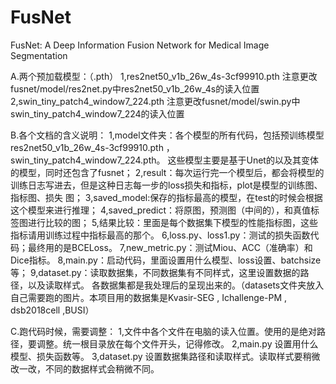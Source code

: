 # FusNet
FusNet: A Deep Information Fusion Network for Medical Image Segmentation

A.两个预加载模型：（.pth）
        1,res2net50_v1b_26w_4s-3cf99910.pth
                注意更改fusnet/model/res2net.py中res2net50_v1b_26w_4s的读入位置
        2,swin_tiny_patch4_window7_224.pth
                注意更改fusnet/model/swin.py中swin_tiny_patch4_window7_224的读入位置


B.各个文档的含义说明：
        1,model文件夹：各个模型的所有代码，包括预训练模型res2net50_v1b_26w_4s-3cf99910.pth ，swin_tiny_patch4_window7_224.pth。
                这些模型主要是基于Unet的以及其变体的模型，同时还包含了fusnet；
        2,result：每次运行完一个模型后，都会将模型的训练日志写进去，但是这种日志每一步的loss损失和指标，plot是模型的训练图、指标图、损失                图；
        3,saved_model:保存的指标最高的模型，在test的时候会根据这个模型来进行推理；
        4,saved_predict：将原图，预测图（中间的），和真值标签图进行比较的图；
        5,结果比较：里面是每个数据集下模型的性能指标图，这些指标请用训练过程中指标最高的那个。
        6,loss.py、loss1.py：测试的损失函数代码；最终用的是BCELoss。
        7,new_metric.py：测试Miou、ACC（准确率）和Dice指标。
        8,main.py：启动代码，里面设置用什么模型、loss设置、batchsize等；
        9,dataset.py：读取数据集，不同数据集有不同样式，这里设置数据的路径，以及读取样式。
                各数据集都是我处理后的呈现出来的。（datasets文件夹放入自己需要跑的图片。本项目用的数据集是Kvasir-SEG , Ichallenge-PM ,  dsb2018cell ,BUSI）


C.跑代码时候，需要调整：
        1,文件中各个文件在电脑的读入位置。使用的是绝对路径，要调整。统一根目录放在每个文件开头，记得修改。
        2,main.py 设置用什么模型、损失函数等。
        3,dataset.py 设置数据集路径和读取样式。读取样式要稍微改一改，不同的数据样式会稍微不同。
